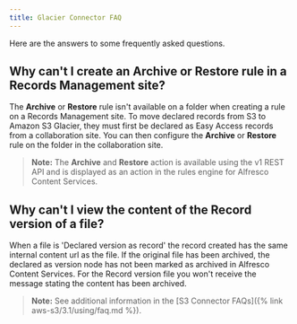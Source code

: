 ```yaml
---
title: Glacier Connector FAQ
---
```


Here are the answers to some frequently asked questions.

## Why can't I create an **Archive** or **Restore** rule in a Records Management site?

The **Archive** or **Restore** rule isn't available on a folder when creating a rule on a Records Management site. To move declared records from S3 to Amazon S3 Glacier, they must first be declared as Easy Access records from a collaboration site. You can then configure the **Archive** or **Restore** rule on the folder in the collaboration site.

> **Note:** The **Archive** and **Restore** action is available using the v1 REST API and is displayed as an action in the rules engine for Alfresco Content Services.

## Why can't I view the content of the Record version of a file?

When a file is 'Declared version as record' the record created has the same internal content url as the file. If the original file has been archived, the declared as version node has not been marked as archived in Alfresco Content Services. For the Record version file you won't receive the message stating the content has been archived.

> **Note:** See additional information in the [S3 Connector FAQs]({% link aws-s3/3.1/using/faq.md %}).
